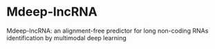 # Mdeep-lncRNA
Mdeep-lncRNA: an alignment-free predictor for long non-coding RNAs identification by multimodal deep learning

